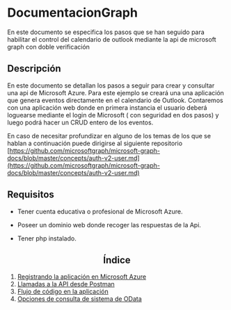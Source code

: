 # DocumentacionGraph
En este documento se especifica los pasos que se han seguido para habilitar el control del calendario de outlook mediante la api de microsoft graph con doble verificación

## Descripción
En este documento se detallan los pasos a seguir para crear y consultar una api de Microsoft Azure. Para este ejemplo se creará una una aplicación que genera eventos directamente en el calendario de Outlook. Contaremos con una aplicación web donde en primera instancia el usuario deberá loguearse mediante el login de Microsoft ( con seguridad en dos pasos) y luego podrá hacer un CRUD entero de los eventos.

En caso de necesitar profundizar en alguno de los temas de los que se hablan a continuación puede dirigirse al siguiente  repositorio [https://github.com/microsoftgraph/microsoft-graph-docs/blob/master/concepts/auth-v2-user.md](https://github.com/microsoftgraph/microsoft-graph-docs/blob/master/concepts/auth-v2-user.md)

## Requisitos

- Tener cuenta educativa o profesional de Microsoft Azure.

- Poseer un dominio web donde recoger las respuestas de la Api.

- Tener php instalado.

## <h2 style="text-align:center">Índice</h2>
1. [Registrando la aplicación en Microsoft Azure](https://github.com/alejandroasc96/DocumentacionGraph/blob/master/calendarApiSample/resgistroAplicacionAzure.md)
2. [Llamadas a la API desde Postman](https://github.com/alejandroasc96/DocumentacionGraph/tree/master/PostmanCalls)
3. [Flujo de código en la aplicación](https://github.com/alejandroasc96/DocumentacionGraph/tree/master/calendarApiSample)
4. [Opciones de consulta de sistema de OData](https://github.com/alejandroasc96/DocumentacionGraph/blob/master/PostmanCalls/ConsultasApiMicrosoft.md)






